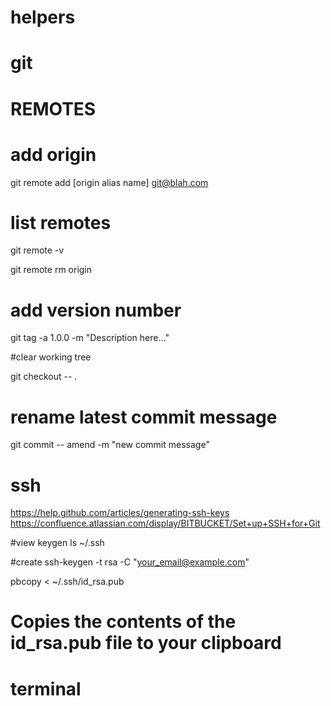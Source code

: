 helpers
=======

git
=======

# REMOTES

# add origin

git remote add [origin alias name] git@blah.com


# list remotes

git remote -v

git remote rm origin

# add version number

git tag -a 1.0.0 -m "Description here..."

#clear working tree

git checkout -- .

# rename latest commit message

git commit -- amend -m "new commit message"



ssh
=======
https://help.github.com/articles/generating-ssh-keys
https://confluence.atlassian.com/display/BITBUCKET/Set+up+SSH+for+Git
 
#view keygen
ls ~/.ssh

#create
ssh-keygen -t rsa -C "your_email@example.com"


pbcopy < ~/.ssh/id_rsa.pub
# Copies the contents of the id_rsa.pub file to your clipboard



terminal
=======





